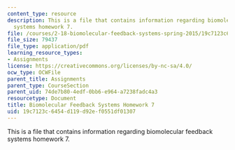 ```yaml
---
content_type: resource
description: This is a file that contains information regarding biomolecular feedback
  systems homework 7.
file: /courses/2-18-biomolecular-feedback-systems-spring-2015/19c7123c6454d119d92ef0551df01307_MIT2_18S15_Homework_7.pdf
file_size: 79437
file_type: application/pdf
learning_resource_types:
- Assignments
license: https://creativecommons.org/licenses/by-nc-sa/4.0/
ocw_type: OCWFile
parent_title: Assignments
parent_type: CourseSection
parent_uid: 74de7b80-4edf-0bb6-e964-a7238fadc4a3
resourcetype: Document
title: Biomolecular Feedback Systems Homework 7
uid: 19c7123c-6454-d119-d92e-f0551df01307
---
```

This is a file that contains information regarding biomolecular feedback systems homework 7.